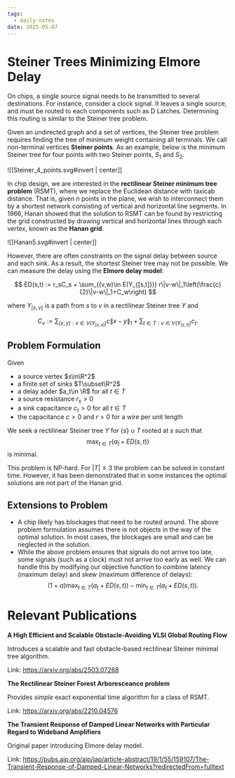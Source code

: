 ```yaml
---
tags:
  - daily-notes
date: 2025-05-07
---
```

# Steiner Trees Minimizing Elmore Delay

On chips, a single source signal needs to be transmitted to several destinations. For instance, consider a clock signal. It leaves a single source, and must be routed to each components such as D Latches. Determining this routing is similar to the Steiner tree problem.

Given an undirected graph and a set of vertices, the Steiner tree problem requires finding the tree of minimum weight containing all terminals. We call non-terminal vertices **Steiner points**. As an example, below is the minimum Steiner tree for four points with two Steiner points, $S_1$ and $S_2$.


![[Steiner_4_points.svg#invert | center]]


In chip design, we are interested in the **rectilinear Steiner minimum tree problem** (RSMT), where we replace the Euclidean distance with taxicab distance. That is, given $n$ points in the plane, we wish to interconnect them by a shortest network consisting of vertical and horizontal line segments. In 1966, Hanan showed that the solution to RSMT can be found by restricting the grid constructed by drawing vertical and horizontal lines through each vertex, known as the **Hanan grid**.


![[Hanan5.svg#invert | center]]


However, there are often constraints on the signal delay between source and each sink. As a result, the shortest Steiner tree may not be possible. We can measure the delay using the **Elmore delay model**:

$$
	ED(s,t) := r_sC_s + \sum_{(v,w)\in E(Y_{[s,t]})} r\|v-w\|_1\left(\frac{c}{2}\|v-w\|_1+C_w\right)
$$

where $Y_[s,v]$ is a path from $s$ to $v$ in a rectilinear Steiner tree $Y$ and

$$
	C_v := \sum_{(x,y):v\in V(Y_{[s,x]})}c\|x-y\|_1 + \sum_{t\in T:v\in V(Y_{[s,t]})}c_t.
$$

## Problem Formulation

Given 
- a source vertex $s\in\R^2$
- a finite set of sinks $T\subset\R^2$
- a delay adder $a_t\in \R$ for all $t\in T$
- a source resistance $r_s>0$
- a sink capacitance $c_t>0$ for all $t\in T$
- the capacitance $c>0$ and $r>0$ for a wire per unit length

We seek a rectilinear Steiner tree $Y$ for $\{s\}\cup T$ rooted at $s$ such that
$$
	\max_{t\in T}(a_t + ED(s,t))
$$
is minimal.

This problem is NP-hard. For $|T|\le 3$ the problem can be solved in constant time. However, it has been demonstrated that in some instances the optimal solutions are not part of the Hanan grid.

## Extensions to Problem

- A chip likely has blockages that need to be routed around. The above problem formulation assumes there is not objects in the way of the optimal solution. In most cases, the blockages are small and can be neglected in the solution.
- While the above problem ensures that signals do not arrive too late, some signals (such as a clock) must not arrive too early as well. We can handle this by modifying our objective function to combine latency (maximum delay) and skew (maximum difference of delays):
$$
	(1+\alpha)\max_{t\in T}(a_t+ED(s,t)) - \min_{t\in T}(a_t+ED(s,t)).
$$
# Relevant Publications

**A High Efficient and Scalable Obstacle-Avoiding VLSI Global Routing Flow**

Introduces a scalable and fast obstacle-based rectilinear Steiner minimal tree algorithm.

Link: https://arxiv.org/abs/2503.07268


**The Rectilinear Steiner Forest Arboresceance problem**

Provides *simple* exact exponential time algorithm for a class of RSMT.

Link: https://arxiv.org/abs/2210.04576


**The Transient Response of Damped Linear Networks with Particular Regard to Wideband Amplifiers**

Original paper introducing Elmore delay model.

Link: https://pubs.aip.org/aip/jap/article-abstract/19/1/55/159107/The-Transient-Response-of-Damped-Linear-Networks?redirectedFrom=fulltext